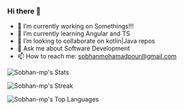 ### Hi there 👋

<!--
**Sobhan-mp/Sobhan-mp** is a ✨ _special_ ✨ repository because its `README.md` (this file) appears on your GitHub profile.
-->

- 🔭 I’m currently working on Somethings!!!
- 🌱 I’m currently learning Angular and TS
- 👯 I’m looking to collaborate on kotlin|Java repos
- 💬 Ask me about Software Development
- 📫 How to reach me: sobhanmohamadpour@gmail.com



![Sobhan-mp's Stats](https://github-readme-stats.vercel.app/api?username=Sobhan-mp&theme=vue-dark&show_icons=true&hide_border=true&count_private=true)

![Sobhan-mp's Streak](https://github-readme-streak-stats.herokuapp.com/?user=Sobhan-mp&theme=vue-dark&hide_border=true)

![Sobhan-mp's Top Languages](https://github-readme-stats.vercel.app/api/top-langs/?username=Sobhan-mp&theme=vue-dark&show_icons=true&hide_border=true&layout=compact)
